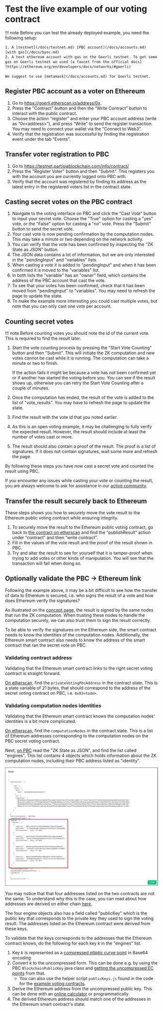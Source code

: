 # Test the live example of our voting contract
<div class="dot-navigation">
   <a class="dot-navigation__item" href="pbc-as-second-layer.html"></a>
   <a class="dot-navigation__item dot-navigation__item--active" href="pbc-as-a-second-layer-live-example-ethereum.html"></a>
   <a class="dot-navigation__item" href="pbc-as-a-second-layer-how-to-create-your-own-solution.html"></a>
   <a class="dot-navigation__item" href="pbc-as-a-second-layer-how-to-deploy.html"></a>
   <a class="dot-navigation__item" href="pbc-as-second-layer-technical-differences-eth-pbc.html"></a>
   <!-- Repeat above for more dots -->
</div>

!!! note 
    Before you can test the already deployed example, you need the following setup:

    1. A [testnet](/docs/testnet.md) [PBC account](/docs/accounts.md) [with gas](/docs/byoc.md)
    2. A test ethereum account with gas on the Goerli testnet. To get some gas on Goerli testnet we used [a faucet from the official docs](https://ethereum.org/en/developers/docs/networks/#goerli)

    We suggest to use [metamask](/docs/accounts.md) for Goerli testnet.



## Register PBC account as a voter on Ethereum

1. Go to [https://goerli.etherscan.io/address/0x<todo>](https://goerli.etherscan.io/address/0x<todo>).
2. Press the “Contract” button and then the “Write Contract” button to interact with the public contract.
3. Choose the action “register” and enter your PBC account address (write as “0x<address\>”), and press “Write” to send the register transaction. You may need to connect your wallet via the “Connect to Web3”.
4. Verify that the registration was successful by finding the registration event under the tab “Events”.

## Transfer voter registration to PBC

1. Go to [https://testnet.partisiablockchain.com/info/contract/<todo>](https://testnet.partisiablockchain.com/info/contract/<todo>)
2. Press the "Register Voter" button and then "Submit". This registers you with the account you are currently logged onto PBC with.
3. Verify that the account was registered by finding its address as the latest entry in the registered voters list in the contract state. 

## Casting secret votes on the PBC contract

1. Navigate to the voting interface on PBC and click the “Cast Vote” button to input your secret vote.
   Choose the "True" option for casting a "yes" vote, or the "False" option for casting a "no" vote.
   Press the "Submit" button to send the secret vote.
2. Your cast vote is now pending confirmation by the computation nodes. This may take a minute or two depending on the network activity. 
3. You can verify that the vote has been confirmed by inspecting the "ZK State as JSON" button. 
4. The JSON data contains a lot of information, but we are only interested in the "pendingInput" and 
   "variables" lists. 
5. When casting a vote it is added to "pendingInput" and when it has been confirmed it is moved to 
   the "variables" list. 
6. In both lists the "variable" has an "owner" field, which contains the address of the PBC account 
   that cast the vote. 
7. To see that your votes has been confirmed, check that it has been moved from "pendingInput" to 
   "variables". You may need to refresh the page to update the state. 
8. To make the example more interesting you could cast multiple votes, but note that you can only 
   cast one vote per account.

## Counting secret votes
!!! note
    Before counting votes you should note the id of the current vote. This is required to find the result later.

1. Start the vote counting process by pressing the "Start Vote Counting" button and then "Submit". This will initiate the ZK computation and new votes cannot be cast while it is running. The computation can take a minute or two to finish. 
   
   If the action fails it might be because a vote has not been confirmed yet or if another has started the voting before you. You can see if the result shows up, otherwise you can retry the Start Vote Counting after a couple of minutes.
2. Once the computation has ended, the result of the vote is added to the list of "vote_results". You may have to refresh the page to update the state.
3. Find the result with the vote id that you noted earlier.
4. As this is an open voting example, it may be challenging to fully verify the expected result. However, the result should include at least the number of votes cast or more.
5. The result should also contain a proof of the result. The proof is a list of signatures. If it does not contain signatures, wait some more and refresh the page.

By following these steps you have now cast a secret vote and counted the result using PBC.

If you encounter any issues while casting your vote or counting the result, you are always welcome to ask for assistance in our [active community](https://partisiablockchain.com/community).

## Transfer the result securely back to Ethereum

These steps shows you how to securely move the vote result to the Ethereum public voting contract while ensuring integrity.

1. To securely move the result to the Ethereum public voting contract, go back to [the contract on etherscan](https://goerli.etherscan.io/address/0x<todo>) and find the “publishResult” action under “contract” and then ”write contract”.
2. Fill in the values of the vote result and the proof of the result shown in PBC.
3. Try and alter the result to see for yourself that it is tamper-proof when trying to add votes or other kinds of manipulation. You will see that the transaction will fail when doing so.

## Optionally validate the PBC &rarr; Ethereum link

Following the example above, it may be a bit difficult to see how the transfer of data to Ethereum is secured, i.e. who signs the result of a vote and how does Ethereum verify the signatures?

As illustrated on the [concept page](pbc-as-second-layer.md), the result is signed by the same nodes that run the ZK computation. When trusting these nodes to handle the computation securely, we can also trust them to sign the result correctly.

To be able to verify the signatures on the Ethereum side, the smart contract needs to know the identities of the computation nodes. Additionally, the Ethereum smart contract also needs to know the address of the smart contract that ran the secret vote on PBC.

### Validating contract address

Validating that the Ethereum smart contract links to the right secret voting contract is straight 
forward.

[On etherscan](https://goerli.etherscan.io/address/0x<todo>), find the `privateVotingPbcAddress` in 
the contract state. This is a state variable of 21 bytes, that should correspond to the address of 
the secret voting contract on PBC, i.e. `0x03<todo>`.

### Validating computation nodes identities

Validating that the Ethereum smart contract knows the computation nodes' identities is a bit more 
complicated.

[On etherscan](https://goerli.etherscan.io/address/0x<todo>), find the `computationNodes` in
the contract state. This is a list of Ethereum addresses corresponding to the computation nodes on 
the PBC secret voting contract.

Next, [on PBC](https://testnet.partisiablockchain.com/info/contract/<todo>) read the 
"ZK State as JSON", and find the list called "engines". This list contains 4 objects which holds
information about the ZK computation nodes, including their PBC address listed as "identity".

![EnginesObjectFromZKStateAsJSON](ScreenShotZkStateAsJSON.png)

You may notice that that four addresses listed on the two contracts are not the same. To understand
why this is the case, you can read about how addresses are derived on either chain 
[here](pbc-as-second-layer-technical-differences-eth-pbc.md).

The four engine objects also has a field called "publicKey" which is the public key that corresponds to the private key they used to sign the voting result. The addresses listed on the Ethereum contract were derived from these keys.

To validate that the keys corresponds to the addresses that the Ethereum contract knows, do the following for each key _k_ in the "engines" list.

1. Key _k_ is represented as a [compressed elliptic curve point](<todo>) in Base64 encoding
2. Convert _k_ to the uncompressed form. This can be done e.g. by using the PBC 
   `BlockchainPublicKey` java class and [getting the uncompressed EC points](https://gitlab.com/partisiablockchain/core/contract/-/blob/main/src/main/java/com/partisiablockchain/crypto/BlockchainPublicKey.java#L138)
   from that.
   * You can also use the helper script `publicKeys.js` found in the code for the 
     [example voting contracts](https://gitlab.com/partisiablockchain/language/<todo>).
3. Derive the Ethereum address from the uncompressed public key. This can be done with an 
   [online calculator](https://www.rfctools.com/ethereum-address-test-tool/) or programmatically.
4. The derived Ethereum address should match one of the addresses in the Ethereum smart contract's 
   state.
